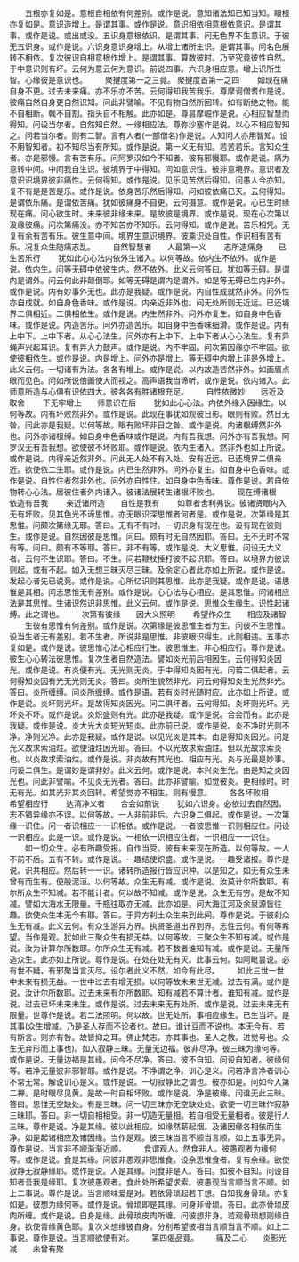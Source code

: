 <!-- { "loadSidebar": true } -->
　　五根亦复如是。意根自相依有何差别。或作是说。意知诸法知已知当知。眼根亦复如是。意识造增上。是谓其事。或作是说。意识相依相意根依意识。是谓其事。或作是说。或出或没。五识身意根依识。是谓其事。问无色界不生意识。于彼无五识身。或作是说。六识身意识身增上。从增上诸所生识。是谓其事。问名色展转不相依。复次彼识自相意根作增上。是谓其事。算数彼时。乃至究竟彼性自然。于中意识则有坏。云何为意云何为意识。前说四事。六识身相应意。增上识所生智。心缘彼是意识也。
　　聚揵度第一之三竟。
聚揵度首第一之四
　　如现在痛自身不更。过去未来痛。亦不乐亦不苦。云何得知我苦我乐。尊摩诃僧耆作是说。彼痛自然自身更自然识知。问此非譬喻。不见有物自然所回转。如有断绝之物。能不自相断。戟不自割。指头自不相触。此亦如是。尊昙摩崛作是说。心相应智慧而得知。问设当尔者。自然知自然。一缘相应法。尊弥沙塞作是说。以心不相应智知之。问若当尔者。则有二智。言有人者(一部僧名)作是说。人知问人亦用智知。设不用智知者。初不知尽当有所知。或作是说。第一义无有知。若苦若乐。言知众生者。亦是邪慢。言有苦有乐。问阿罗汉如今不知者。彼有邪慢耶。或作是说。痛为意转中间。中间我自生识。彼境界于中得知。问如意识性。彼非意境界。意识者及意识识境界彼非痛性。云何得知。或作是说。见乐见苦然后得知。问愚人今亦知。复不有是是苦是乐。或作是说。依身苦乐然后得知。问如彼依痛已灭。云何得知。是谓依乐痛。是谓依苦痛。犹如彼痛身不自更。云何摄意。或作是说。心已生时缘现在痛。问心欲生时。未来彼非缘未来。是故彼是境界。或作是说。现在心次第以没缘彼痛。问次第痛没。亦不知苦亦不知乐。云何得知。或作是说。苦乐相凭。无复有余有苦有乐。彼生意中间。境界生意识境界。彼乘识处自性。作识相有苦有乐。况复众生随痛志乱。
　　自然智慧者　　人最第一义
　　志所造痛身　　已生苦乐行
　　犹如此心心法内依外生诸入。以何等故。依内生不依外。或作是说。依内生。问等无碍中依彼生内。然不依外。此义云何答曰。犹如等无碍。是谓内是谓外。问云何此非颠倒耶。如等无碍是谓内是谓外。如是等无碍已生内非外。或作是说。内有妙事外无也。此亦是我疑。或作是说。内自性成就然非外。问外性亦自成就。如自身色香味。或作是说。内亲近非外也。问无处所则无近远。已还境界二俱相近。二俱相依生。或作是说。内生然非外。问外亦复生。如自身中色香味。或作是说。内造苦乐。问外亦造苦乐。如自身中色香味细滑。或作是说。内有上中下。上中下者。从心心法生。问外亦有上中下。上中下者从心心法生。复有异蝇声兴起耳识。复有异大力鼓声。或作是说。内不牢固。问次第因缘亦不牢固。欲使彼相依生。或作是说。内是增上。问外亦是增上。等无碍中内增上非是外增上。此义云何。一切诸有为法。各各有增上。或作是说。以内故造苦然非外。如画眉点眼而见色。问如所说倍画使大而视之。高声语我当谛听。或作是说。依内诸入。此师意所造与心俱有识依四大。彼各各有胜诸根充足。
　　自性依微妙　　远近及取舍
　　下无牢增上　　师意识在后
　　犹如此心心法。内依外缘入因缘生。以何等故。内有坏败然非外。或作是说。此现在事犹如观彼日影。眼则有败。然日无咎。问此亦是我疑。以何等故。眼有败坏非日之咎。或作是说。内诸根缚然非外也。问外亦诸根缚。如自身中色香味或作是说。内有吾我想。问外亦有吾我想。阿罗汉无有吾我想。欲使彼不坏败耶。或作是说。依内生诸入。然非外也如上所说。或作是说。内得亲近然非外。问此无人处不有入处。安有近远。已还境界二俱亲近。欲使依二生耶。或作是说。内已生然非外。问外亦复生。如自身中色香味。或作是说。自性住者然非外也。问外亦自性住。如自身中色香味。尊作是说。若自依物转心心法。居彼住者外内诸入。彼诸法展转生诸根坏败也。
　　现在缚诸根　　依造有吾我
　　亲近诸所造　　自性是我有
　　如尊者舍利弗说。彼诸贤眼内入无有坏败。见其色光不谛思惟。亦无眼识深思惟者何者是。或作是说。次第缘是其思惟。问颇次第缘无耶。答曰。无有不有时。一切识身有现在也。设有现在彼则生。或作是说。自然因彼是思惟。问曰。颇有时无自然因耶。答曰。无不无时不常有等。问曰。颇有不等耶。答曰。非不有等。或作是说。大义思惟。问设无大义者。云何不生识耶。答曰。不生。问若鞭杖捶打彼不起识耶。答曰。以境界力彼识则起。或有不起。如入无想三昧灭尽三昧。及余定心者此亦如上所说。或作是说。发起心者先已说竟。或作是说。心所忆识则其思惟。此亦是我疑。或作是说。语思惟是其相。问志思惟无有差别。或作是说。心心法与心相应。是其思惟。问诸相应法是其思惟。生诸识然识非思惟。此义云何。或作是说。思惟众生缘生。识性起诸缚。此之谓也。
　　次第有彼缘　　因大义照明
　　希望作众生　　相应及诸智
　　生彼有思惟有何差别。或作是说。次第缘是彼思惟生者为生。问彼不生思惟。设当生者无有差别。若不生者。所说非是思惟。非彼眼识得生。此则相违。五事亦复如是。或作是说。彼思惟心法心相应行生。彼思惟生。非心相应行。尊作是说。彼生心心转法彼思惟。复次生者自然造法。譬如炎光前后相因生。云何得知炎因光。或作是说。有炎便有光。无光则无炎。于中得知炎因有光。问若二俱起者。云何得知炎因有光无光则无炎。答曰。炎所生貌然非光。问云何得知炎生光然非光。答曰。炎所缠缚。问炎所缠缚。或作是语。若有炎时光随时应。此亦如上所说。或作是说。炎坏则光坏。是故得知炎因光。问二俱坏者。云何得知。炎坏则光坏。光坏炎不坏。或作是说。炎炽盛则有光。此亦是我疑。或作是说。合会而有。此亦是我疑。或作是说。炎大光大炎短光短炎。此亦前已说。或作是说。炎不净时光则不净。净则光净。此亦是我疑。或作是说。以见光炎是其本。由是得知炎因光。问是光义故求索油炷。欲使油炷因光耶。答曰。不以光故求索油炷。但以光故求索炎也。以炎故求索油炷。或作是说。非炎故有其光也。相应有光。炎与光最是妙事。问设二俱生。是谓妙是谓非妙。此义云何。或作是说。本兴炎生光。由是知之炎因光也。问此非譬喻。不见炎无光者。答曰。此亦非譬喻。如觉彼炎。更相缘时。时无有光。如其光非其炎回转。希望觉亦不相生。则有慢意。
　　各各坏败相　　希望相应行
　　达清净义者　　合会如前说
　　犹如六识身。必依过去自然因。志不错异缘亦不误。以何等故。一人非前非后。六识身二俱起。或作是说。一次第缘一识住。问一者识相应一一识相依。或作是说。一者彼思惟一识则相应住。问设一识相应。此是一识。或作是说。一相依一识相应住者。一识相应一一识住。
　　如一切众生。必有所趣受报。自作当受。彼有未来现在所造。以何等故。一人不前不后。五有不转。或作是说。一趣结使炽盛。或作是说。一趣受诸报。尊作是说。识共相应。然后转一一识。诸转所造报行皆应识种。以是知之。如无有众生未曾有而生有。便般泥洹。以何等故。众生无有减。或作是说。汝莫计尔所数耶。有尔所众生不知减。若不能计者。何以故不知减。或作是说。众生无有穷。是故不知减。譬如大海水无限量。千瓶往取亦无减。此亦如是。问大海江河及余泉源皆往趣。欲使众生本无今有耶。答曰。于异方刹土众生来到此间。尊作是说。于彼刹众生无有减。此义云何。有众生游异方界。执贤圣道出界到界。志性云何。有何等希望。当作是观。犹如此三聚众生有损无益。以何等故。三聚众生不知有减。或作是说。汝为计算尔所数耶。尔所众生无有减。若不数者谁知有减。或作是说。无量所造众生。此亦如上所说。尊作是说。在处在处无有灭。此事云何。如阿毗昙说。必有世不疑。有邪聚当言灭尽。设尔者此义不然。如今有此尽。
　　如此三世一世中未来有损无益。一世中过去有增无损。以何等故未来世无减。过去有满。或作是说。汝计尔所数耶。过去未来有尔所数耶。知有减若不算计者。谁知有减。或作是说。过去已坏未来未生。或作是说。过去未来无有处所。或作是说。过去未来无有限量。世尊作是说。若二法照明。何以故。世无处所。事相应缘生。已生当坏。是其事(众生增减。乃是圣人存而不论者也。故曰。谁计豆而不说也。本无今有。若有斯言。则亦有咎。故皆抑之耳。佛止梵志。亦其事也。圣人之教。进觉号也。众生无弃形而上事也)。如入寂静三昧。无量无边福。彼非尽净。彼三昧为缘何等。或作是说。无量边福是其缘。问今不尽净。答曰。彼不自知。问设自知者。彼缘何等。若净无量彼非邪智耶。或作是说。不净谓之净。训心是义。问若净言净者训心不常无常。解说训心是义。或作是说。一切寂静此之谓也。彼亦如是。问如今入第二禅。是时眼尽见黄。是故一时自相坏败。或作是说。净是彼缘。问谁无此三昧。答曰。思惟无空缺处。有是三昧。问一切三昧亦无空缺处处。欲使一切三昧作寂静三昧耶。答曰。非一切自相相受。非一切造无量相。若自相受无量相者。彼是行人三昧。尊作是说。净是其缘。彼以此相应。如缘然薪起烟。及诸因缘各相依而生净。如是起诸相应及诸因缘。当作是观。彼三昧当言不顺当言顺。如上五事无异。尊作是说。当言非不顺渐渐近顺。
　　食谓观人。然食非人。彼愚观者为缘何等。或作是说。食是其缘。问彼非愚观非思惟食。设余思惟食者。复有余缘。欲使寂静无寂静缘耶。或作是说。人是其缘。问食非是人。答曰。如彼不自知。问设自知者吾我是缘耶。复次彼愚观者。食此处所希望求索。彼愚观当言顺当言不顺。如上二事说。尊作是说。当言顺味爱是对。若依骨琐起若干想。自知我身骨琐。亦复如是。彼想为缘何等。或作是说。骨琐即是其缘。问身非骨琐。答曰。此亦骨琐皮肉所缠。或作是说。自身是缘。此骨琐皮肉所缠。问彼想非身。若观骨琐想则缘自身。欲使青缘黄色耶。复次义想缘彼自身。分别希望彼相当言顺当言不顺。如上二事说。尊作是说。当言顺欲使有对。
　　第四偈品竟。
　　痛及二心　　炎影光减　　未曾有聚
